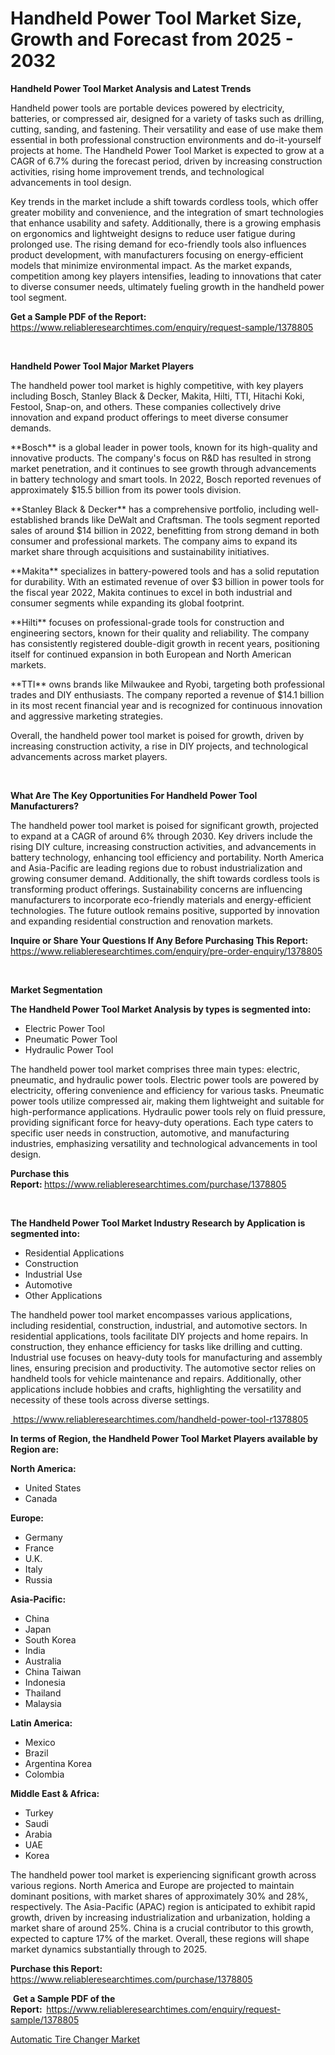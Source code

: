 <p><h1>Handheld Power Tool Market Size, Growth and Forecast from 2025 - 2032</h1></p><p><strong>Handheld Power Tool Market Analysis and Latest Trends</strong></p>
<p><p>Handheld power tools are portable devices powered by electricity, batteries, or compressed air, designed for a variety of tasks such as drilling, cutting, sanding, and fastening. Their versatility and ease of use make them essential in both professional construction environments and do-it-yourself projects at home. The Handheld Power Tool Market is expected to grow at a CAGR of 6.7% during the forecast period, driven by increasing construction activities, rising home improvement trends, and technological advancements in tool design.</p><p>Key trends in the market include a shift towards cordless tools, which offer greater mobility and convenience, and the integration of smart technologies that enhance usability and safety. Additionally, there is a growing emphasis on ergonomics and lightweight designs to reduce user fatigue during prolonged use. The rising demand for eco-friendly tools also influences product development, with manufacturers focusing on energy-efficient models that minimize environmental impact. As the market expands, competition among key players intensifies, leading to innovations that cater to diverse consumer needs, ultimately fueling growth in the handheld power tool segment.</p></p>
<p><strong>Get a Sample PDF of the Report:&nbsp;</strong> <a href="https://www.reliableresearchtimes.com/enquiry/request-sample/1378805?utm_campaign=2284&utm_medium=2&utm_source=Github&utm_content=ia&utm_term=16022025&utm_id=handheld-power-tool">https://www.reliableresearchtimes.com/enquiry/request-sample/1378805</a></p>
<p>&nbsp;</p>
<p><strong>Handheld Power Tool Major Market Players</strong></p>
<p><p>The handheld power tool market is highly competitive, with key players including Bosch, Stanley Black & Decker, Makita, Hilti, TTI, Hitachi Koki, Festool, Snap-on, and others. These companies collectively drive innovation and expand product offerings to meet diverse consumer demands.</p><p>**Bosch** is a global leader in power tools, known for its high-quality and innovative products. The company's focus on R&D has resulted in strong market penetration, and it continues to see growth through advancements in battery technology and smart tools. In 2022, Bosch reported revenues of approximately $15.5 billion from its power tools division.</p><p>**Stanley Black & Decker** has a comprehensive portfolio, including well-established brands like DeWalt and Craftsman. The tools segment reported sales of around $14 billion in 2022, benefitting from strong demand in both consumer and professional markets. The company aims to expand its market share through acquisitions and sustainability initiatives.</p><p>**Makita** specializes in battery-powered tools and has a solid reputation for durability. With an estimated revenue of over $3 billion in power tools for the fiscal year 2022, Makita continues to excel in both industrial and consumer segments while expanding its global footprint.</p><p>**Hilti** focuses on professional-grade tools for construction and engineering sectors, known for their quality and reliability. The company has consistently registered double-digit growth in recent years, positioning itself for continued expansion in both European and North American markets.</p><p>**TTI** owns brands like Milwaukee and Ryobi, targeting both professional trades and DIY enthusiasts. The company reported a revenue of $14.1 billion in its most recent financial year and is recognized for continuous innovation and aggressive marketing strategies.</p><p>Overall, the handheld power tool market is poised for growth, driven by increasing construction activity, a rise in DIY projects, and technological advancements across market players.</p></p>
<p>&nbsp;</p>
<p><strong>What Are The Key Opportunities For Handheld Power Tool Manufacturers?</strong></p>
<p><p>The handheld power tool market is poised for significant growth, projected to expand at a CAGR of around 6% through 2030. Key drivers include the rising DIY culture, increasing construction activities, and advancements in battery technology, enhancing tool efficiency and portability. North America and Asia-Pacific are leading regions due to robust industrialization and growing consumer demand. Additionally, the shift towards cordless tools is transforming product offerings. Sustainability concerns are influencing manufacturers to incorporate eco-friendly materials and energy-efficient technologies. The future outlook remains positive, supported by innovation and expanding residential construction and renovation markets.</p></p>
<p><strong>Inquire or Share Your Questions If Any Before Purchasing This Report:</strong> <a href="https://www.reliableresearchtimes.com/enquiry/pre-order-enquiry/1378805?utm_campaign=2284&utm_medium=2&utm_source=Github&utm_content=ia&utm_term=16022025&utm_id=handheld-power-tool">https://www.reliableresearchtimes.com/enquiry/pre-order-enquiry/1378805</a></p>
<p>&nbsp;</p>
<p><strong>Market Segmentation</strong></p>
<p><strong>The Handheld Power Tool Market Analysis by types is segmented into:</strong></p>
<p><ul><li>Electric Power Tool</li><li>Pneumatic Power Tool</li><li>Hydraulic Power Tool</li></ul></p>
<p><p>The handheld power tool market comprises three main types: electric, pneumatic, and hydraulic power tools. Electric power tools are powered by electricity, offering convenience and efficiency for various tasks. Pneumatic power tools utilize compressed air, making them lightweight and suitable for high-performance applications. Hydraulic power tools rely on fluid pressure, providing significant force for heavy-duty operations. Each type caters to specific user needs in construction, automotive, and manufacturing industries, emphasizing versatility and technological advancements in tool design.</p></p>
<p><strong>Purchase this Report:&nbsp;</strong><a href="https://www.reliableresearchtimes.com/purchase/1378805?utm_campaign=2284&utm_medium=2&utm_source=Github&utm_content=ia&utm_term=16022025&utm_id=handheld-power-tool">https://www.reliableresearchtimes.com/purchase/1378805</a></p>
<p>&nbsp;</p>
<p><strong>The Handheld Power Tool Market Industry Research by Application is segmented into:</strong></p>
<p><ul><li>Residential Applications</li><li>Construction</li><li>Industrial Use</li><li>Automotive</li><li>Other Applications</li></ul></p>
<p><p>The handheld power tool market encompasses various applications, including residential, construction, industrial, and automotive sectors. In residential applications, tools facilitate DIY projects and home repairs. In construction, they enhance efficiency for tasks like drilling and cutting. Industrial use focuses on heavy-duty tools for manufacturing and assembly lines, ensuring precision and productivity. The automotive sector relies on handheld tools for vehicle maintenance and repairs. Additionally, other applications include hobbies and crafts, highlighting the versatility and necessity of these tools across diverse settings.</p></p>
<p><a href="https://www.reliableresearchtimes.com/handheld-power-tool-r1378805?utm_campaign=2284&utm_medium=2&utm_source=Github&utm_content=ia&utm_term=16022025&utm_id=handheld-power-tool">&nbsp;https://www.reliableresearchtimes.com/handheld-power-tool-r1378805</a></p>
<p><strong>In terms of Region, the Handheld Power Tool Market Players available by Region are:</strong></p>
<p>
    <p> <strong> North America: </strong>
        <ul>
            <li>United States</li>
            <li>Canada</li>
        </ul>
        </p> 
    <p> <strong> Europe: </strong>
        <ul>
            <li>Germany</li>
            <li>France</li>
            <li>U.K.</li>
            <li>Italy</li>
            <li>Russia</li>
        </ul>
        </p> 
    <p> <strong> Asia-Pacific: </strong>
        <ul>
            <li>China</li>
            <li>Japan</li>
            <li>South Korea</li>
            <li>India</li>
            <li>Australia</li>
            <li>China Taiwan</li>
            <li>Indonesia</li>
            <li>Thailand</li>
            <li>Malaysia</li>
        </ul>
        </p> 
    <p> <strong> Latin America: </strong>
        <ul>
            <li>Mexico</li>
            <li>Brazil</li>
            <li>Argentina Korea</li>
            <li>Colombia</li>
        </ul>
        </p> 
    <p> <strong> Middle East & Africa: </strong>
        <ul>
            <li>Turkey</li>
            <li>Saudi</li>
            <li>Arabia</li>
            <li>UAE</li>
            <li>Korea</li>
        </ul>
    </p>
    </p>
<p><p>The handheld power tool market is experiencing significant growth across various regions. North America and Europe are projected to maintain dominant positions, with market shares of approximately 30% and 28%, respectively. The Asia-Pacific (APAC) region is anticipated to exhibit rapid growth, driven by increasing industrialization and urbanization, holding a market share of around 25%. China is a crucial contributor to this growth, expected to capture 17% of the market. Overall, these regions will shape market dynamics substantially through to 2025.</p></p>
<p><strong>Purchase this Report: </strong><a href="https://www.reliableresearchtimes.com/purchase/1378805?utm_campaign=2284&utm_medium=2&utm_source=Github&utm_content=ia&utm_term=16022025&utm_id=handheld-power-tool">https://www.reliableresearchtimes.com/purchase/1378805</a></p>
<p>&nbsp;<strong>Get a Sample PDF of the Report:&nbsp;&nbsp;</strong><a href="https://www.reliableresearchtimes.com/enquiry/request-sample/1378805?utm_campaign=2284&utm_medium=2&utm_source=Github&utm_content=ia&utm_term=16022025&utm_id=handheld-power-tool">https://www.reliableresearchtimes.com/enquiry/request-sample/1378805</a></p>
<p><strong></strong></p>
<p><p><a href="https://github.com/ulyssacrayne00231/Market-Research-Report-List-1/blob/main/automatic-tire-changer-market.md?utm_campaign=2284&utm_medium=2&utm_source=Github&utm_content=ia&utm_term=16022025&utm_id=handheld-power-tool">Automatic Tire Changer Market</a></p></p>